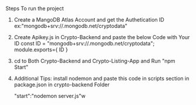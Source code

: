 Steps To run the project

1) Create a MangoDB Atlas Account and get the Authetication ID
ex:"mongodb+srv://<YourID>.mongodb.net/cryptodata"

2) Create Apikey.js in Crypto-Backend and paste the below Code with Your ID
const ID =
"mongodb+srv://<YourID>.mongodb.net/cryptodata";
module.exports={
ID
}
 3) cd to Both Crypto-Backend and Crypto-Listing-App and Run "npm Start"

 4) Additional Tips: install nodemon and paste this code in scripts section in package.json in crypto-backend Folder

    "start":"nodemon server.js"w
